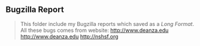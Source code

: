  Bugzilla Report
---------------
 >This folder include my Bugzilla reports which saved as a *Long Format*.
 >All these bugs comes from website:
 ><http://www.deanza.edu>
 ><http://www.deanza.edu>
 ><http://nshsf.org>
